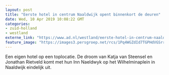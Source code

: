 ```yaml
---
layout: post
title: "Eerste hotel in centrum Naaldwijk opent binnenkort de deuren"
date: Wed, 10 Apr 2019 10:08:22 GMT
categories: 
- zuid-holland 
- westland 
externe_link: "https://www.ad.nl/westland/eerste-hotel-in-centrum-naaldwijk-opent-binnenkort-de-deuren~acfb2a41/"
feature_image: "https://images3.persgroep.net/rcs/1Pq4WGZdId7TGPHdVGSrrJOFg-g/diocontent/144827636/_fitwidth/400/?appId=21791a8992982cd8da851550a453bd7f&quality=0.7"
---
```


Een eigen hotel op een toplocatie. De droom van Katja van Steensel en Jonathan Rietveld komt met hun Inn Naeldwyk op het Wilhelminaplein in Naaldwijk eindelijk uit.
